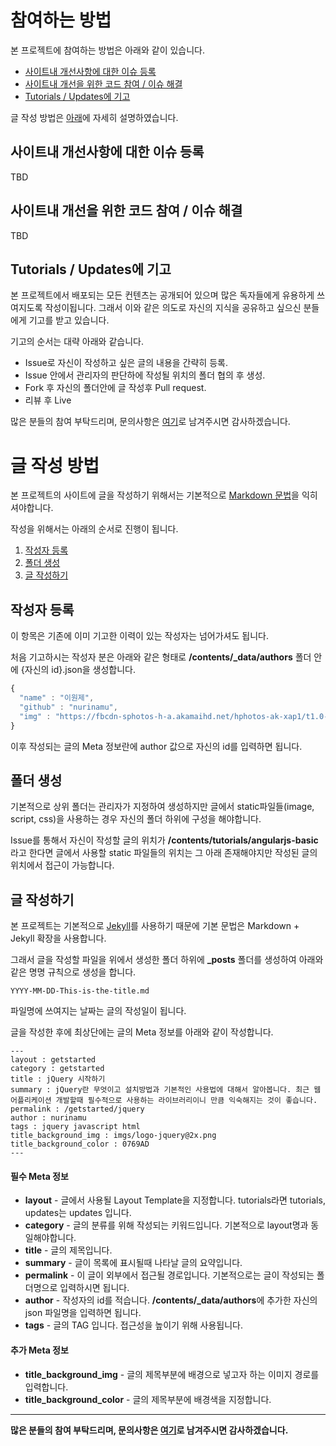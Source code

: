 # 참여하는 방법

본 프로젝트에 참여하는 방법은 아래와 같이 있습니다.
  - [사이트내 개선사항에 대한 이슈 등록](#issue)
  - [사이트내 개선을 위한 코드 참여 / 이슈 해결](#fix)
  - [Tutorials / Updates에 기고](#write)

글 작성 방법은 [아래](#detail)에 자세히 설명하였습니다.

## <a name="issue"></a>사이트내 개선사항에 대한 이슈 등록
TBD

## <a name="fix"></a>사이트내 개선을 위한 코드 참여 / 이슈 해결
TBD

## <a name="write"></a>Tutorials / Updates에 기고
본 프로젝트에서 배포되는 모든 컨텐츠는 공개되어 있으며 많은 독자들에게 유용하게 쓰여지도록 작성이됩니다. 그래서 이와 같은 의도로 자신의 지식을 공유하고 싶으신 분들에게 기고를 받고 있습니다.

기고의 순서는 대략 아래와 같습니다.
  - Issue로 자신이 작성하고 싶은 글의 내용을 간략히 등록.
  - Issue 안에서 관리자의 판단하에 작성될 위치의 폴더 협의 후 생성.
  - Fork 후 자신의 폴더안에 글 작성후 Pull request.
  - 리뷰 후 Live

많은 분들의 참여 부탁드리며, 문의사항은 [여기](TBD)로 남겨주시면 감사하겠습니다.

# <a name="detail"></a>글 작성 방법

본 프로젝트의 사이트에 글을 작성하기 위해서는 기본적으로 [Markdown 문법](http://daringfireball.net/projects/markdown/syntax)을 익히셔야합니다.

작성을 위해서는 아래의 순서로 진행이 됩니다.
  1. [작성자 등록](#author)
  2. [폴더 생성](#folder)
  3. [글 작성하기](#syntax)

## <a name="author"></a> 작성자 등록
이 항목은 기존에 이미 기고한 이력이 있는 작성자는 넘어가셔도 됩니다.

처음 기고하시는 작성자 분은 아래와 같은 형태로 **/contents/_data/authors** 폴더 안에 {자신의 id}.json을 생성합니다.
``` javascript
{
  "name" : "이원제",
  "github" : "nurinamu",
  "img" : "https://fbcdn-sphotos-h-a.akamaihd.net/hphotos-ak-xap1/t1.0-9/10455759_756319334390618_9098829359137199788_n.jpg"
}
```
이후 작성되는 글의 Meta 정보란에 author 값으로 자신의 id를 입력하면 됩니다.

## <a name="author"></a> 폴더 생성
기본적으로 상위 폴더는 관리자가 지정하여 생성하지만 글에서 static파일들(image, script, css)을 사용하는 경우 자신의 폴더 하위에 구성을 해야합니다.

Issue를 통해서 자신이 작성할 글의 위치가 **/contents/tutorials/angularjs-basic** 라고 한다면 글에서 사용할 static 파일들의 위치는 그 아래 존재해야지만 작성된 글의 위치에서 접근이 가능합니다.

## <a name="author"></a> 글 작성하기
본 프로젝트는 기본적으로 [Jekyll](http://jekyllrb.com)를 사용하기 때문에 기본 문법은 Markdown + Jekyll 확장을 사용합니다.

그래서 글을 작성할 파일을 위에서 생성한 폴더 하위에 **_posts** 폴더를 생성하여 아래와 같은 명명 규칙으로 생성을 합니다.
```
YYYY-MM-DD-This-is-the-title.md
```
파일명에 쓰여지는 날짜는 글의 작성일이 됩니다.

글을 작성한 후에 최상단에는 글의 Meta 정보를 아래와 같이 작성합니다.
```
---
layout : getstarted
category : getstarted
title : jQuery 시작하기
summary : jQuery란 무엇이고 설치방법과 기본적인 사용법에 대해서 알아봅니다. 최근 웹 어플리케이션 개발할때 필수적으로 사용하는 라이브러리이니 만큼 익숙해지는 것이 좋습니다.
permalink : /getstarted/jquery
author : nurinamu
tags : jquery javascript html
title_background_img : imgs/logo-jquery@2x.png
title_background_color : 0769AD
---
```

#### 필수 Meta 정보
* **layout** - 글에서 사용될 Layout Template을 지정합니다. tutorials라면 tutorials, updates는 updates 입니다.
* **category** - 글의 분류를 위해 작성되는 키워드입니다. 기본적으로 layout명과 동일해야합니다.
* **title** - 글의 제목입니다.
* **summary** - 글이 목록에 표시될때 나타날 글의 요약입니다.
* **permalink** - 이 글이 외부에서 접근될 경로입니다. 기본적으로는 글이 작성되는 폴더명으로 입력하시면 됩니다.
* **author** - 작성자의 id를 적습니다. **/contents/_data/authors**에 추가한 자신의 json 파일명을 입력하면 됩니다.
* **tags** - 글의 TAG 입니다. 접근성을 높이기 위해 사용됩니다.

#### 추가 Meta 정보
* **title_background_img** - 글의 제목부분에 배경으로 넣고자 하는 이미지 경로를 입력합니다.
* **title_background_color** - 글의 제목부분에 배경색을 지정합니다.

---

**많은 분들의 참여 부탁드리며, 문의사항은 [여기](https://www.facebook.com/groups/337590103082210/)로 남겨주시면 감사하겠습니다.**
